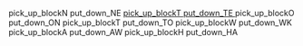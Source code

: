 pick_up_blockN
put_down_NE
 <u> pick_up_blockT
put_down_TE </u>
pick_up_blockO
put_down_ON
pick_up_blockT
put_down_TO
pick_up_blockW
put_down_WK
pick_up_blockA
put_down_AW
pick_up_blockH
put_down_HA